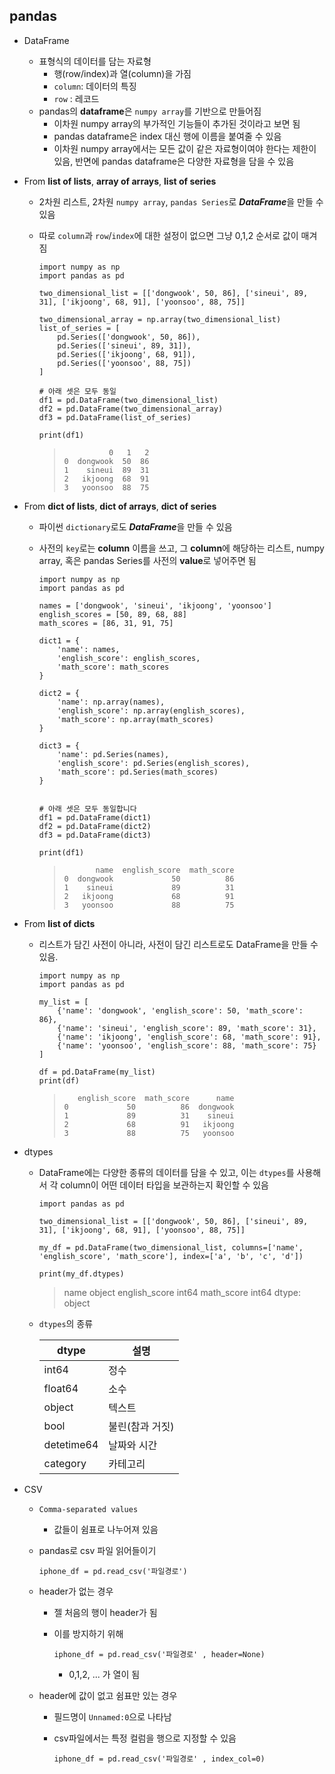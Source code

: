 ## pandas

* DataFrame

  * 표형식의 데이터를 담는 자료형
    * 행(row/index)과 열(column)을 가짐
    * `column`: 데이터의 특징
    * `row` : 레코드
  * pandas의 **dataframe**은 `numpy array`를 기반으로 만들어짐
    * 이차원 numpy array의 부가적인 기능들이 추가된 것이라고 보면 됨
    * pandas dataframe은 index 대신 행에 이름을 붙여줄 수 있음
    * 이차원 numpy array에서는 모든 값이 같은 자료형이여야 한다는 제한이 있음, 반면에 pandas dataframe은 다양한 자료형을 담을 수 있음

* From **list of lists**, **array of arrays**, **list of series**

  * 2차원 리스트, 2차원 `numpy array`, `pandas Series`로 ***DataFrame***을 만들 수 있음

  * 따로 `column`과 `row`/`index`에 대한 설정이 없으면 그냥 0,1,2 순서로 값이 매겨짐

    ```
    import numpy as np
    import pandas as pd
    
    two_dimensional_list = [['dongwook', 50, 86], ['sineui', 89, 31], ['ikjoong', 68, 91], ['yoonsoo', 88, 75]]
    
    two_dimensional_array = np.array(two_dimensional_list)
    list_of_series = [
        pd.Series(['dongwook', 50, 86]), 
        pd.Series(['sineui', 89, 31]), 
        pd.Series(['ikjoong', 68, 91]), 
        pd.Series(['yoonsoo', 88, 75])
    ]
    
    # 아래 셋은 모두 동일
    df1 = pd.DataFrame(two_dimensional_list)
    df2 = pd.DataFrame(two_dimensional_array)
    df3 = pd.DataFrame(list_of_series)
    
    print(df1)
    ```
    
    > ```
    >           0   1   2
    > 0  dongwook  50  86
    > 1    sineui  89  31
    > 2   ikjoong  68  91
    > 3   yoonsoo  88  75
    > ```

* From **dict of lists**, **dict of arrays**, **dict of series**

  * 파이썬 `dictionary`로도 ***DataFrame***을 만들 수 있음

  * 사전의 `key`로는 **column** 이름을 쓰고, 그 **column**에 해당하는 리스트, numpy array, 혹은 pandas Series를 사전의 **value**로 넣어주면 됨

    ```
    import numpy as np
    import pandas as pd
    
    names = ['dongwook', 'sineui', 'ikjoong', 'yoonsoo']
    english_scores = [50, 89, 68, 88]
    math_scores = [86, 31, 91, 75]
    
    dict1 = {
        'name': names, 
        'english_score': english_scores, 
        'math_score': math_scores
    }
    
    dict2 = {
        'name': np.array(names), 
        'english_score': np.array(english_scores), 
        'math_score': np.array(math_scores)
    }
    
    dict3 = {
        'name': pd.Series(names), 
        'english_score': pd.Series(english_scores), 
        'math_score': pd.Series(math_scores)
    }
    
    
    # 아래 셋은 모두 동일합니다
    df1 = pd.DataFrame(dict1)
    df2 = pd.DataFrame(dict2)
    df3 = pd.DataFrame(dict3)
    
    print(df1)
    ```

    > ```
    >        name  english_score  math_score
    > 0  dongwook             50          86
    > 1    sineui             89          31
    > 2   ikjoong             68          91
    > 3   yoonsoo             88          75
    > ```

* From **list of dicts**

  * 리스트가 담긴 사전이 아니라, 사전이 담긴 리스트로도 DataFrame을 만들 수 있음.

    ```
    import numpy as np
    import pandas as pd
    
    my_list = [
        {'name': 'dongwook', 'english_score': 50, 'math_score': 86},
        {'name': 'sineui', 'english_score': 89, 'math_score': 31},
        {'name': 'ikjoong', 'english_score': 68, 'math_score': 91},
        {'name': 'yoonsoo', 'english_score': 88, 'math_score': 75}
    ]
    
    df = pd.DataFrame(my_list)
    print(df)
    ```

    > ```
    >    english_score  math_score      name
    > 0             50          86  dongwook
    > 1             89          31    sineui
    > 2             68          91   ikjoong
    > 3             88          75   yoonsoo
    > ```

* dtypes

  * DataFrame에는 다양한 종류의 데이터를 담을 수 있고, 이는 `dtypes`를 사용해서 각 column이 어떤 데이터 타입을 보관하는지 확인할 수 있음

    ```
    import pandas as pd
    
    two_dimensional_list = [['dongwook', 50, 86], ['sineui', 89, 31], ['ikjoong', 68, 91], ['yoonsoo', 88, 75]]
    
    my_df = pd.DataFrame(two_dimensional_list, columns=['name', 'english_score', 'math_score'], index=['a', 'b', 'c', 'd'])
    
    print(my_df.dtypes)
    ```

    > name             object
    > english_score     int64
    > math_score        int64
    > dtype: object

  * `dtypes`의 종류

    | dtype      | 설명            |
    | ---------- | --------------- |
    | int64      | 정수            |
    | float64    | 소수            |
    | object     | 텍스트          |
    | bool       | 불린(참과 거짓) |
    | detetime64 | 날짜와 시간     |
    | category   | 카테고리        |

* CSV

  * `Comma-separated values`

    * 값들이 쉼표로 나누어져 있음

  * pandas로 csv 파일 읽어들이기

    ```
    iphone_df = pd.read_csv('파일경로')
    ```

  * header가 없는 경우

    * 젤 처음의 행이 header가 됨

    * 이를 방지하기 위해

      ```
      iphone_df = pd.read_csv('파일경로' , header=None)
      ```

      * 0,1,2, ... 가 열이 됨

  * header에 값이 없고 쉼표만 있는 경우

    * 필드명이 `Unnamed:0`으로 나타남

    * csv파일에서는 특정 컬럼을 행으로 지정할 수 있음

      ```
      iphone_df = pd.read_csv('파일경로' , index_col=0)
      ```

      